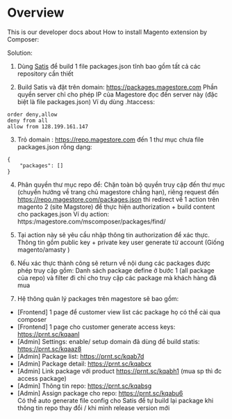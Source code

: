 # Overview
This is our developer docs about How to install Magento extension by Composer:

Solution:
1. Dùng [Satis](https://getcomposer.org/doc/articles/handling-private-packages-with-satis.md) để build 1 file packages.json tĩnh bao gồm tất cả các repository cần thiết

2. Build Satis và đặt trên domain: https://packages.magestore.com Phần quyền server chỉ cho phép IP của Magestore đọc đến server này (đặc biệt là file packages.json)
Ví dụ dùng .htaccess:
```
order deny,allow
deny from all
allow from 128.199.161.147
```
3. Trỏ domain : https://repo.magestore.com đến 1 thư mục chưa file packages.json rỗng dạng:
```
{
    "packages": []
}
```

4. Phân quyền thư mục repo để: Chặn toàn bộ quyền truy cập đến thư mục (chuyển hướng về trang chủ magestore chẳng hạn), riêng request đến https://repo.magestore.com/packages.json thì redirect về 1 action trên magento 2  (site Magstore) để thực hiện authorization + build content cho packages.json
Ví dụ action: https:/magestore.com/mscomposer/packages/find/

5.  Tại action này sẽ yêu cầu nhập thông tin authorization để xác thực. Thông tin gồm public key + private key user generate từ account (Giống magento/amasty )

6. Nếu xác thực thành công sẽ return về nội dung các packages được phép truy cập gồm:
Danh sách package define ở bước 1 (all package của repo) và filter đi chỉ cho truy cập các package mà khách hàng đã mua

7. Hệ thông quản lý packages trên magestore sẽ bao gồm:
- [Frontend] 1 page để customer view list các package họ có thể cài qua composer
- [Frontend] 1 page cho customer generate access keys: https://prnt.sc/kqaanl
- [Admin] Settings: enable/ setup domain đã dùng để build statis: https://prnt.sc/kqaaz8
- [Admin] Package list: https://prnt.sc/kqab7d
- [Admin] Package detail: https://prnt.sc/kqabcx
- [Admin] Link package với product https://prnt.sc/kqabh1 (mua sp thì đc access package)
- [Admin] Thông tin repo: https://prnt.sc/kqabsg
- [Admin] Assign package cho repo: https://prnt.sc/kqabu6  
Có thể auto generate file config cho Satis để tự build lại package khi thông tin repo thay đổi / khi mình release version mới